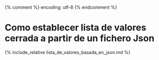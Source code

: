 {% comment %} encoding: utf-8 {% endcomment %}

# Como establecer lista de valores cerrada a partir de un fichero Json

{% include_relative lista_de_valores_basada_en_json.md %}


 
